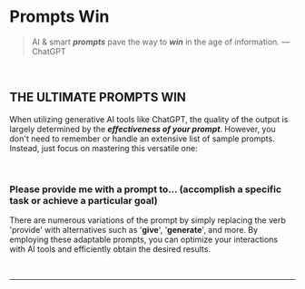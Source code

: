 # Prompts Win


> AI & smart ***prompts*** pave the way to ***win*** in the age of information. 
> — ChatGPT   

&nbsp;
&nbsp;
&nbsp;

## THE ULTIMATE PROMPTS WIN

When utilizing generative AI tools like ChatGPT, the quality of the output is largely determined by the ***effectiveness of your prompt***. However, you don't need to remember or handle an extensive list of sample prompts. Instead, just focus on mastering this versatile one:

&nbsp;

### **Please provide me with a prompt to... (accomplish a specific task or achieve a particular goal)**

There are numerous variations of the prompt by simply replacing the verb 'provide' with alternatives such as '**give**', '**generate**', and more. By employing these adaptable prompts, you can optimize your interactions with AI tools and efficiently obtain the desired results.   

&nbsp;
&nbsp;

---
&nbsp;
&nbsp;

